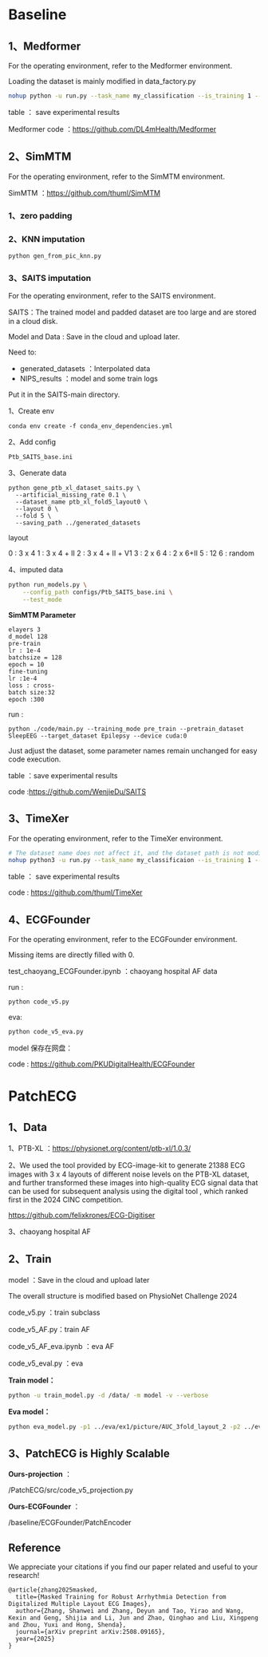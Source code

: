 

# Baseline

## 1、Medformer

For the operating environment, refer to the Medformer environment.

Loading the dataset is mainly modified in data_factory.py

```bash
nohup python -u run.py --task_name my_classification --is_training 1 --root_path ./ --model_id PTB-XL-Indep --model Medformer --data my_data --e_layers 6 --batch_size 16 --d_model 128 --d_ff 256 --patch_len_list 2,4,8,8,16,16,16,16,32,32,32,32,32,32,32,32 --augmentations flip0.5,shuffle0.5,frequency0.1,jitter0.2,scale0.2,mask0.1,drop0.5 --swa --des 'Exp' --itr 5 --learning_rate 0.0001 --train_epochs 30 --patience 10 --activation gelu --gpu 9 > ./table_chaoyang/2025_4_22_medformer_chaoyang 2>&1 &
```

table ： save experimental results

Medformer code ：https://github.com/DL4mHealth/Medformer



## 2、SimMTM

For the operating environment, refer to the SimMTM environment.

SimMTM ：https://github.com/thuml/SimMTM

### 1、zero padding

### 2、KNN imputation

```bash
python gen_from_pic_knn.py
```

### 3、SAITS imputation

For the operating environment, refer to the SAITS environment.

SAITS：The trained model and padded dataset are too large and are stored in a cloud disk.

Model and Data : Save in the cloud and upload later.

Need to:

- generated_datasets ：Interpolated data
- NIPS_results ：model and some train logs

Put it in the SAITS-main directory.

1、Create env

```
conda env create -f conda_env_dependencies.yml
```

2、Add config

```
Ptb_SAITS_base.ini
```

3、Generate data

```
python gene_ptb_xl_dataset_saits.py \
  --artificial_missing_rate 0.1 \
  --dataset_name ptb_xl_fold5_layout0 \
  --layout 0 \
  --fold 5 \
  --saving_path ../generated_datasets
```

layout

0 : 3 x 4
1 : 3 x 4 + Ⅱ
2 : 3 x 4 + Ⅱ + V1
3 : 2 x 6 
4 : 2 x 6+Ⅱ
5 : 12
6 : random

4、imputed data

```bash
python run_models.py \
    --config_path configs/Ptb_SAITS_base.ini \
    --test_mode
```



**SimMTM Parameter**

```
elayers 3
d_model 128
pre-train
lr : 1e-4
batchsize = 128
epoch = 10
fine-tuning
lr :1e-4
loss : cross-
batch size:32
epoch :300
```

run :

```
python ./code/main.py --training_mode pre_train --pretrain_dataset SleepEEG --target_dataset Epilepsy --device cuda:0
```

Just adjust the dataset, some parameter names remain unchanged for easy code execution.

table ：save experimental results

code :https://github.com/WenjieDu/SAITS



## 3、TimeXer

For the operating environment, refer to the TimeXer environment.

```bash
# The dataset name does not affect it, and the dataset path is not modified here.
nohup python3 -u run.py --task_name my_classificaion --is_training 1 --root_path ./dataset/electricity/ --data_path electricity.csv --model_id ECL_96_96 --model TimeXer --data ptb --features M --seq_len 1000 --label_len 48 --pred_len 23 --e_layers 1 --factor 3 --enc_in 12 --dec_in 12 --c_out 23 --batch_size 16 --itr 1 --gpu 9 > ./logs/2025_4_22_chaoyang 2>&1 &
```

table ： save experimental results

code :  https://github.com/thuml/TimeXer



## 4、ECGFounder

For the operating environment, refer to the ECGFounder environment.

Missing items are directly filled with 0.

test_chaoyang_ECGFounder.ipynb ：chaoyang hospital AF data

run :

```bash
python code_v5.py
```

eva:

```bash
python code_v5_eva.py
```

model 保存在网盘：

code : https://github.com/PKUDigitalHealth/ECGFounder

# PatchECG

## 1、Data 

1、PTB-XL ：https://physionet.org/content/ptb-xl/1.0.3/

2、We used the tool provided by ECG-image-kit to generate 21388 ECG images with 3 x 4 layouts of different noise levels on the PTB-XL dataset, and further transformed these images into high-quality ECG signal data that can be used for subsequent analysis using the digital tool , which ranked first in the 2024 CINC competition.

https://github.com/felixkrones/ECG-Digitiser

3、chaoyang hospital AF

## 2、Train

model ：Save in the cloud and upload later

The overall structure is modified based on PhysioNet Challenge 2024

code_v5.py ：train subclass

code_v5_AF.py：train AF

code_v5_AF_eva.ipynb ：eva AF

code_v5_eval.py ：eva



**Train model：**

```bash
python -u train_model.py -d /data/ -m model -v --verbose
```

**Eva model：**

```bash
python eva_model.py -p1 ../eva/ex1/picture/AUC_3fold_layout_2 -p2 ../eva/ex1/table/sub_3fold.xlsx -l 2 -v --verbose
```



## 3、PatchECG is Highly Scalable

**Ours-projection** ：

/PatchECG/src/code_v5_projection.py

**Ours-ECGFounder** ：

/baseline/ECGFounder/PatchEncoder

## Reference

We appreciate your citations if you find our paper related and useful to your research!

```
@article{zhang2025masked,
  title={Masked Training for Robust Arrhythmia Detection from Digitalized Multiple Layout ECG Images},
  author={Zhang, Shanwei and Zhang, Deyun and Tao, Yirao and Wang, Kexin and Geng, Shijia and Li, Jun and Zhao, Qinghao and Liu, Xingpeng and Zhou, Yuxi and Hong, Shenda},
  journal={arXiv preprint arXiv:2508.09165},
  year={2025}
}
```




